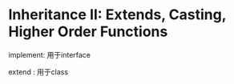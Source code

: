 # Inheritance II: Extends, Casting, Higher Order Functions

implement: 用于interface

&#x20;extend : 用于class







